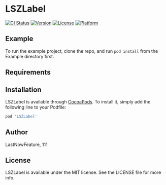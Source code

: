 # LSZLabel

[![CI Status](https://img.shields.io/travis/LastNowFeature/LSZLabel.svg?style=flat)](https://travis-ci.org/LastNowFeature/LSZLabel)
[![Version](https://img.shields.io/cocoapods/v/LSZLabel.svg?style=flat)](https://cocoapods.org/pods/LSZLabel)
[![License](https://img.shields.io/cocoapods/l/LSZLabel.svg?style=flat)](https://cocoapods.org/pods/LSZLabel)
[![Platform](https://img.shields.io/cocoapods/p/LSZLabel.svg?style=flat)](https://cocoapods.org/pods/LSZLabel)

## Example

To run the example project, clone the repo, and run `pod install` from the Example directory first.

## Requirements

## Installation

LSZLabel is available through [CocoaPods](https://cocoapods.org). To install
it, simply add the following line to your Podfile:

```ruby
pod 'LSZLabel'
```

## Author

LastNowFeature, 111

## License

LSZLabel is available under the MIT license. See the LICENSE file for more info.
